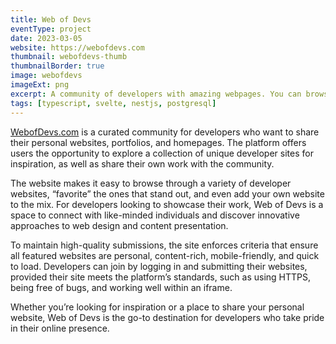 ```yaml
---
title: Web of Devs
eventType: project
date: 2023-03-05
website: https://webofdevs.com
thumbnail: webofdevs-thumb
thumbnailBorder: true
image: webofdevs
imageExt: png
excerpt: A community of developers with amazing webpages. You can browse personal sites, save your favorites, and share your own.
tags: [typescript, svelte, nestjs, postgresql]
---
```


<a href="https://webofdevs.com/" target="_blank" rel="noopener noreferrer">WebofDevs.com</a> is a curated community for developers who want to share their personal websites, portfolios, and homepages. The platform offers users the opportunity to explore a collection of unique developer sites for inspiration, as well as share their own work with the community.

The website makes it easy to browse through a variety of developer websites, “favorite” the ones that stand out, and even add your own website to the mix. For developers looking to showcase their work, Web of Devs is a space to connect with like-minded individuals and discover innovative approaches to web design and content presentation.

To maintain high-quality submissions, the site enforces criteria that ensure all featured websites are personal, content-rich, mobile-friendly, and quick to load. Developers can join by logging in and submitting their websites, provided their site meets the platform’s standards, such as using HTTPS, being free of bugs, and working well within an iframe.

Whether you’re looking for inspiration or a place to share your personal website, Web of Devs is the go-to destination for developers who take pride in their online presence.
